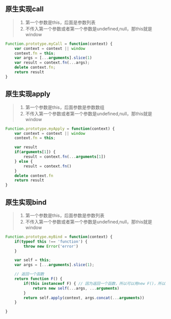 ## 原生实现call
>1. 第一个参数是this，后面是参数列表
>2. 不传入第一个参数或者第一个参数是undefined,null，那this就是window
````javascript
Function.prototype.myCall = function(context) {
    var context = context || window
    context.fn = this;
    var args = [...arguments].slice(1)
    var result = context.fn(...args);
    delete context.fn;
    return result
}
````

## 原生实现apply
>1. 第一个参数是this，后面参数是参数数组
>2. 不传入第一个参数或者第一个参数是undefined,null，那this就是window
````javascript
Function.prototype.myApply = function(context) {
    var context = context || window
    context.fn = this;

    var result
    if(arguments[1]) {
        result = context.fn(...arguments[1])
    } else {
        result = context.fn()
    }
    delete context.fn
    return result
}
````

## 原生实现bind
>1. 第一个参数是this，后面参数是参数列表
>2. 不传入第一个参数或者第一个参数是undefined,null，那this就是window
````javascript
Function.prototype.myBind = function(context) {
    if(typeof this !== 'function') {
        throw new Error('error')
    }

    var self = this;
    var args = [...arguments].slice(1);

    // 返回一个函数
    return function F() {
        if(this instanceof F) { // 因为返回一个函数，所以可以用new F()，所以需要判断
            return new self(...args, ...arguments)
        }
        return self.apply(context, args.concat(...arguments))
    }

}
````
